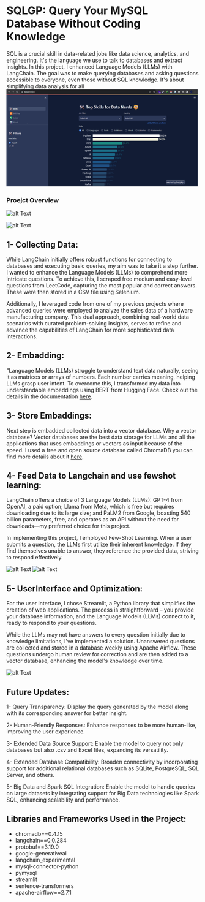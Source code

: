 # SQLGP: Query Your MySQL Database Without Coding Knowledge

SQL is a crucial skill in data-related jobs like data science, analytics, and engineering. It's the language we use to talk to databases and extract insights. In this project, I enhanced Language Models (LLMs) with LangChain. The goal was to make querying databases and asking questions accessible to everyone, even those without SQL knowledge. It's about simplifying data analysis for all
<img src = "src/sql_demand.png"  width ="500"/>


### Proejct Overview
![alt Text](https://github.com/meysamraz/SQLGPT-langchain-ask-question-from-your-MYSQL-database/blob/master/src/demo_sqlgpt.gif)


![alt Text](https://github.com/meysamraz/SQLGPT-langchain-ask-question-from-your-MYSQL-database/blob/master/src/sqlgpt_project_map.png)

## 1- Collecting Data:
While LangChain initially offers robust functions for connecting to databases and executing basic queries, my aim was to take it a step further. I wanted to enhance the Language Models (LLMs) to comprehend more intricate questions. To achieve this, I scraped free medium and easy-level questions from LeetCode, capturing the most popular and correct answers. These were then stored in a CSV file using Selenium.

Additionally, I leveraged code from one of my previous projects where advanced queries were employed to analyze the sales data of a hardware manufacturing company. This dual approach, combining real-world data scenarios with curated problem-solving insights, serves to refine and advance the capabilities of LangChain for more sophisticated data interactions.

## 2- Embadding:
"Language Models (LLMs) struggle to understand text data naturally, seeing it as matrices or arrays of numbers. Each number carries meaning, helping LLMs grasp user intent. To overcome this, I transformed my data into understandable embeddings using BERT from Hugging Face. Check out the details in the documentation [here](https://python.langchain.com/docs/integrations/providers/huggingface).

## 3- Store Embaddings:
Next step is embadded collected data into a vector database. Why a vector database? Vector databases are the best data storage for LLMs and all the applications that uses embaddings or vectors as input because of the speed. I used a free and open source database called ChromaDB you can find more details about it [here](https://python.langchain.com/docs/integrations/vectorstores/chroma).

## 4- Feed Data to Langchain and use fewshot learning:
LangChain offers a choice of 3 Language Models (LLMs): GPT-4 from OpenAI, a paid option; Llama from Meta, which is free but requires downloading due to its large size; and PaLM2 from Google, boasting 540 billion parameters, free, and operates as an API without the need for downloads—my preferred choice for this project.

In implementing this project, I employed Few-Shot Learning. When a user submits a question, the LLMs first utilize their inherent knowledge. If they find themselves unable to answer, they reference the provided data, striving to respond effectively.

![alt Text](https://github.com/meysamraz/SQLGPT-langchain-ask-question-from-your-MYSQL-database/blob/master/src/test_sql_gpt.png)
![alt Text](https://github.com/meysamraz/SQLGPT-langchain-ask-question-from-your-MYSQL-database/blob/master/src/test_sql_gpt2.png)

## 5- UserInterface and Optimization:
For the user interface, I chose Streamlit, a Python library that simplifies the creation of web applications. The process is straightforward – you provide your database information, and the Language Models (LLMs) connect to it, ready to respond to your questions.

While the LLMs may not have answers to every question initially due to knowledge limitations, I've implemented a solution. Unanswered questions are collected and stored in a database weekly using Apache Airflow. These questions undergo human review for correction and are then added to a vector database, enhancing the model's knowledge over time.

![alt Text](https://github.com/meysamraz/SQLGPT-langchain-ask-question-from-your-MYSQL-database/blob/master/src/SQLGPT_demo.png)


## Future Updates: 

1- Query Transparency:
Display the query generated by the model along with its corresponding answer for better insight.

2- Human-Friendly Responses:
Enhance responses to be more human-like, improving the user experience.

3- Extended Data Source Support:
Enable the model to query not only databases but also .csv and Excel files, expanding its versatility.

4- Extended Database Compatibility:
Broaden connectivity by incorporating support for additional relational databases such as SQLite, PostgreSQL, SQL Server, and others.

5- Big Data and Spark SQL Integration:
Enable the model to handle queries on large datasets by integrating support for Big Data technologies like Spark SQL, enhancing scalability and performance.


## Libraries and Frameworks Used in the Project:
- chromadb==0.4.15
- langchain==0.0.284
- protobuf==3.19.0
- google-generativeai
- langchain_experimental
- mysql-connector-python
- pymysql
- streamlit
- sentence-transformers
- apache-airflow==2.7.1
